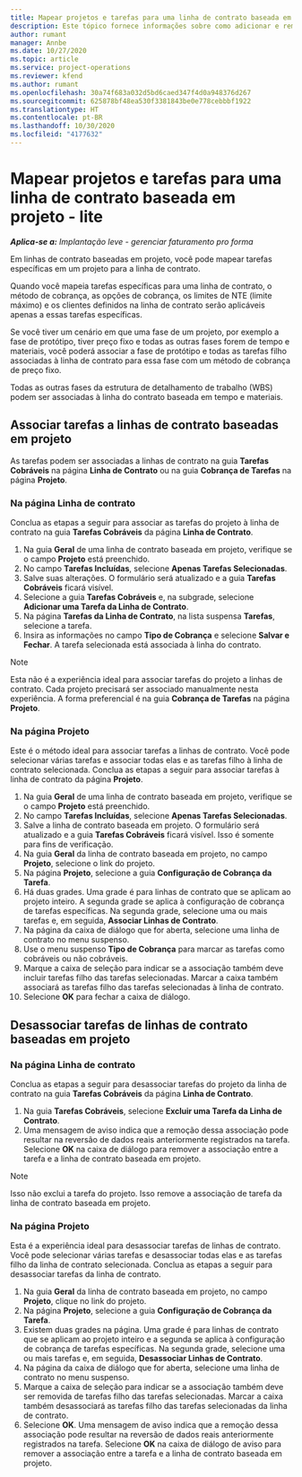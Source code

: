 ```yaml
---
title: Mapear projetos e tarefas para uma linha de contrato baseada em projeto - lite
description: Este tópico fornece informações sobre como adicionar e remover projetos e tarefas para uma linha de contrato.
author: rumant
manager: Annbe
ms.date: 10/27/2020
ms.topic: article
ms.service: project-operations
ms.reviewer: kfend
ms.author: rumant
ms.openlocfilehash: 30a74f683a032d5bd6caed347f4d0a948376d267
ms.sourcegitcommit: 625878bf48ea530f3381843be0e778cebbbf1922
ms.translationtype: HT
ms.contentlocale: pt-BR
ms.lasthandoff: 10/30/2020
ms.locfileid: "4177632"
---
```

# <a name="map-projects-and-tasks-to-a-project-based-contract-line---lite"></a>Mapear projetos e tarefas para uma linha de contrato baseada em projeto - lite

_**Aplica-se a:** Implantação leve - gerenciar faturamento pro forma_

Em linhas de contrato baseadas em projeto, você pode mapear tarefas específicas em um projeto para a linha de contrato.

Quando você mapeia tarefas específicas para uma linha de contrato, o método de cobrança, as opções de cobrança, os limites de NTE (limite máximo) e os clientes definidos na linha de contrato serão aplicáveis apenas a essas tarefas específicas.

Se você tiver um cenário em que uma fase de um projeto, por exemplo a fase de protótipo, tiver preço fixo e todas as outras fases forem de tempo e materiais, você poderá associar a fase de protótipo e todas as tarefas filho associadas à linha de contrato para essa fase com um método de cobrança de preço fixo.

Todas as outras fases da estrutura de detalhamento de trabalho (WBS) podem ser associadas à linha do contrato baseada em tempo e materiais.

## <a name="associate-tasks-to-project-based-contract-lines"></a>Associar tarefas a linhas de contrato baseadas em projeto

As tarefas podem ser associadas a linhas de contrato na guia **Tarefas Cobráveis** na página **Linha de Contrato** ou na guia **Cobrança de Tarefas** na página **Projeto**.

### <a name="from-the-contract-line-page"></a>Na página Linha de contrato

Conclua as etapas a seguir para associar as tarefas do projeto à linha de contrato na guia **Tarefas Cobráveis** da página **Linha de Contrato**.

1. Na guia **Geral** de uma linha de contrato baseada em projeto, verifique se o campo **Projeto** está preenchido.
2. No campo **Tarefas Incluídas**, selecione **Apenas Tarefas Selecionadas**.
3. Salve suas alterações. O formulário será atualizado e a guia **Tarefas Cobráveis** ficará visível.
4. Selecione a guia **Tarefas Cobráveis** e, na subgrade, selecione **Adicionar uma Tarefa da Linha de Contrato**.
5. Na página **Tarefas da Linha de Contrato**, na lista suspensa **Tarefas**, selecione a tarefa. 
6. Insira as informações no campo **Tipo de Cobrança** e selecione **Salvar e Fechar**. A tarefa selecionada está associada à linha do contrato.

> [!NOTE]
> Esta não é a experiência ideal para associar tarefas do projeto a linhas de contrato. Cada projeto precisará ser associado manualmente nesta experiência. A forma preferencial é na guia **Cobrança de Tarefas** na página **Projeto**.

### <a name="from-the-project-page"></a>Na página Projeto

Este é o método ideal para associar tarefas a linhas de contrato. Você pode selecionar várias tarefas e associar todas elas e as tarefas filho à linha de contrato selecionada. Conclua as etapas a seguir para associar tarefas à linha de contrato da página **Projeto**.

1. Na guia **Geral** de uma linha de contrato baseada em projeto, verifique se o campo **Projeto** está preenchido.
2. No campo **Tarefas Incluídas**, selecione **Apenas Tarefas Selecionadas**.
3. Salve a linha de contrato baseada em projeto. O formulário será atualizado e a guia **Tarefas Cobráveis** ficará visível. Isso é somente para fins de verificação.
4. Na guia **Geral** da linha de contrato baseada em projeto, no campo **Projeto**, selecione o link do projeto.
5. Na página **Projeto**, selecione a guia **Configuração de Cobrança da Tarefa**.
6. Há duas grades. Uma grade é para linhas de contrato que se aplicam ao projeto inteiro. A segunda grade se aplica à configuração de cobrança de tarefas específicas. Na segunda grade, selecione uma ou mais tarefas e, em seguida, **Associar Linhas de Contrato**.
7. Na página da caixa de diálogo que for aberta, selecione uma linha de contrato no menu suspenso.
8. Use o menu suspenso **Tipo de Cobrança** para marcar as tarefas como cobráveis ou não cobráveis.
9. Marque a caixa de seleção para indicar se a associação também deve incluir tarefas filho das tarefas selecionadas. Marcar a caixa também associará as tarefas filho das tarefas selecionadas à linha de contrato.
10. Selecione **OK** para fechar a caixa de diálogo.

## <a name="unassociate-tasks-from-project-based-contract-lines"></a>Desassociar tarefas de linhas de contrato baseadas em projeto

### <a name="from-the-contract-line-page"></a>Na página Linha de contrato

Conclua as etapas a seguir para desassociar tarefas do projeto da linha de contrato na guia **Tarefas Cobráveis** da página **Linha de Contrato**.

1. Na guia **Tarefas Cobráveis**, selecione **Excluir uma Tarefa da Linha de Contrato**.
2. Uma mensagem de aviso indica que a remoção dessa associação pode resultar na reversão de dados reais anteriormente registrados na tarefa. Selecione **OK** na caixa de diálogo para remover a associação entre a tarefa e a linha de contrato baseada em projeto. 

> [!NOTE]
> Isso não exclui a tarefa do projeto. Isso remove a associação de tarefa da linha de contrato baseada em projeto.

### <a name="from-the-project-page"></a>Na página Projeto

Esta é a experiência ideal para desassociar tarefas de linhas de contrato. Você pode selecionar várias tarefas e desassociar todas elas e as tarefas filho da linha de contrato selecionada. Conclua as etapas a seguir para desassociar tarefas da linha de contrato.

1. Na guia **Geral** da linha de contrato baseada em projeto, no campo **Projeto**, clique no link do projeto.
2. Na página **Projeto**, selecione a guia **Configuração de Cobrança da Tarefa**.
3. Existem duas grades na página. Uma grade é para linhas de contrato que se aplicam ao projeto inteiro e a segunda se aplica à configuração de cobrança de tarefas específicas. Na segunda grade, selecione uma ou mais tarefas e, em seguida, **Desassociar Linhas de Contrato**.
4. Na página da caixa de diálogo que for aberta, selecione uma linha de contrato no menu suspenso.
5. Marque a caixa de seleção para indicar se a associação também deve ser removida de tarefas filho das tarefas selecionadas. Marcar a caixa também desassociará as tarefas filho das tarefas selecionadas da linha de contrato.
6. Selecione **OK**. Uma mensagem de aviso indica que a remoção dessa associação pode resultar na reversão de dados reais anteriormente registrados na tarefa. Selecione **OK** na caixa de diálogo de aviso para remover a associação entre a tarefa e a linha de contrato baseada em projeto.
